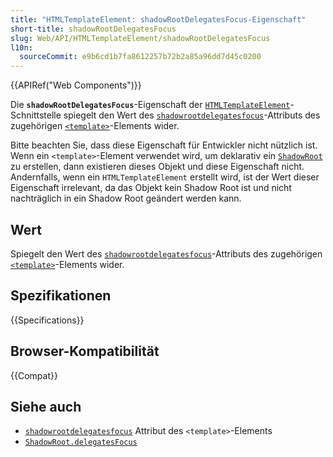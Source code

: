 ```yaml
---
title: "HTMLTemplateElement: shadowRootDelegatesFocus-Eigenschaft"
short-title: shadowRootDelegatesFocus
slug: Web/API/HTMLTemplateElement/shadowRootDelegatesFocus
l10n:
  sourceCommit: e9b6cd1b7fa8612257b72b2a85a96dd7d45c0200
---
```


{{APIRef("Web Components")}}

Die **`shadowRootDelegatesFocus`**-Eigenschaft der [`HTMLTemplateElement`](/de/docs/Web/API/HTMLTemplateElement)-Schnittstelle spiegelt den Wert des [`shadowrootdelegatesfocus`](/de/docs/Web/HTML/Reference/Elements/template#shadowrootdelegatesfocus)-Attributs des zugehörigen [`<template>`](/de/docs/Web/HTML/Reference/Elements/template)-Elements wider.

Bitte beachten Sie, dass diese Eigenschaft für Entwickler nicht nützlich ist.
Wenn ein `<template>`-Element verwendet wird, um deklarativ ein [`ShadowRoot`](/de/docs/Web/API/ShadowRoot) zu erstellen, dann existieren dieses Objekt und diese Eigenschaft nicht.
Andernfalls, wenn ein `HTMLTemplateElement` erstellt wird, ist der Wert dieser Eigenschaft irrelevant, da das Objekt kein Shadow Root ist und nicht nachträglich in ein Shadow Root geändert werden kann.

## Wert

Spiegelt den Wert des [`shadowrootdelegatesfocus`](/de/docs/Web/HTML/Reference/Elements/template#shadowrootdelegatesfocus)-Attributs des zugehörigen [`<template>`](/de/docs/Web/HTML/Reference/Elements/template)-Elements wider.

## Spezifikationen

{{Specifications}}

## Browser-Kompatibilität

{{Compat}}

## Siehe auch

- [`shadowrootdelegatesfocus`](/de/docs/Web/HTML/Reference/Elements/template#shadowrootdelegatesfocus) Attribut des `<template>`-Elements
- [`ShadowRoot.delegatesFocus`](/de/docs/Web/API/ShadowRoot/delegatesFocus)

